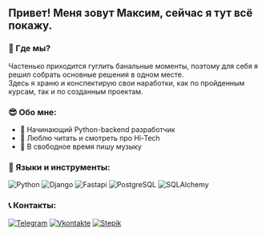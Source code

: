 ## Привет! Меня зовут Максим, сейчас я тут всё покажу.

### 🔎 Где мы?
Частенько приходится гуглить банальные моменты, поэтому для себя я решил собрать основные решения в одном месте.  
Здесь я храню и конспектирую свои наработки, как по пройденным курсам, так и по созданным проектам.

### 😎 Обо мне: 
- 🔨 Начинающий Python-backend разработчик
- 💾 Люблю читать и смотреть про Hi-Tech
- 🎵 В свободное время пишу музыку
  
### 📘 Языки и инструменты:
![Python](https://img.shields.io/badge/Python-000000?style=for-the-badge&logo=python)
![Django](https://img.shields.io/badge/Django-000000?style=for-the-badge&logo=django&logoColor=006400)
![Fastapi](https://img.shields.io/badge/FastApi-000000?style=for-the-badge&logo=fastapi)
![PostgreSQL](https://img.shields.io/badge/PostgreSQL-000000?style=for-the-badge&logo=Postgresql&logoColor=4682B4)
![SQLAlchemy]()

### 📞 Контакты:

[![Telegram](https://img.shields.io/badge/Telegram-090909?style=for-the-badge&logo=telegram)](https://t.me/anywaysadness)
[![Vkontakte](https://img.shields.io/badge/VK-090909?style=for-the-badge&logo=vk&logoColor=4F7DB3)](https://vk.com/iamanyway)
[![Stepik](https://img.shields.io/badge/Stepik-090909?style=for-the-badge&logo=stepik)](https://stepik.org/users/479797537/profile)

